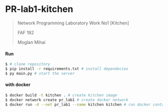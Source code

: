 # PR-lab1-kitchen

> Network Programming Laboratory Work No1 [Kitchen]
>
> FAF 192
>
> Moglan Mihai
> 

#### Run

```bash
$ # clone repository
$ pip install -r requirements.txt # install dependecies
$ py main.py # start the server
```

#### with docker

```bash
$ docker build -t kitchen . # create kitchen image
$ docker network create pr_lab1 # create docker network 
$ docker run -d --net pr_lab1 --name kitchen kitchen # run docker container on created network
```

